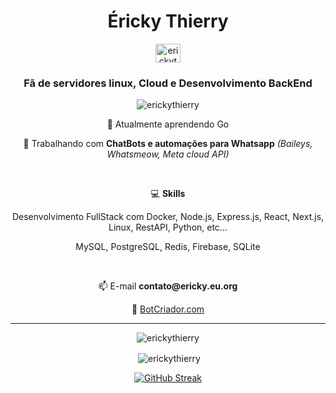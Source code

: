 <h1 align="center">Éricky Thierry</h1>
<p align="center">
<a 
  href="https://linkedin.com/in/ericky-thierry" 
  target="blank">
  <img align="center" src="https://raw.githubusercontent.com/rahuldkjain/github-profile-readme-generator/master/src/images/icons/Social/linked-in-alt.svg" alt="erickythierry" height="30" width="40" />
</a>
</p>
<h3 align="center">Fã de servidores linux, Cloud e Desenvolvimento BackEnd</h3>

<p align="center"> <img src="https://komarev.com/ghpvc/?username=erickythierry&label=Visualiza%C3%A7%C3%B5es&color=brightgreen&style=for-the-badge" alt="erickythierry" /> </p>

<p align="center">🌱 Atualmente aprendendo Go<b></b></p>

<p align="center">🔭 Trabalhando com <b>ChatBots e automações para Whatsapp</b> <i>(Baileys, Whatsmeow, Meta cloud API)</i></p>
<br>
<p align="center">💻 <b>Skills</b></p>
<p align="center">Desenvolvimento FullStack com Docker, Node.js, Express.js, React, Next.js, Linux, RestAPI, Python, etc...</p>
<p align="center">MySQL, PostgreSQL, Redis, Firebase, SQLite</p>

<br>
<p align="center">📫 E-mail <b>contato@ericky.eu.org</b></p>
<p align="center">🤖 <a href="https://botcriador.com" target="_blank">BotCriador.com</a></p>

<hr>
<div align="center">
  <p><img align="center" src="https://github-readme-stats.vercel.app/api/top-langs?username=erickythierry&show_icons=true&theme=dark&locale=pt-br&layout=compact" alt="erickythierry" /></p>
<p>&nbsp;<img align="center" src="https://github-readme-stats.vercel.app/api?username=erickythierry&show_icons=true&theme=dark&locale=pt-br" alt="erickythierry" /></p>
<a href="https://git.io/streak-stats"><img src="https://github-readme-streak-stats.herokuapp.com?user=erickythierry&theme=whatsapp-dark2&hide_border=true&border_radius=0&date_format=j%20M%5B%20Y%5D&card_width=534" alt="GitHub Streak" /></a>
</div>
